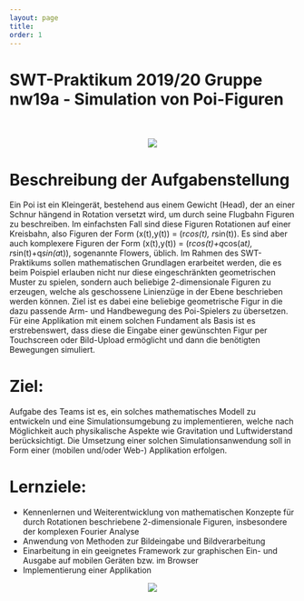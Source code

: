 ```yaml
---
layout: page
title:
order: 1
---
```

<!--Indexpage -->
# SWT-Praktikum 2019/20 Gruppe nw19a - Simulation von Poi-Figuren
<br>
<br>

<center><img src="{{site.url}}{{ site.baseurl}}/public/Muster2.jpg"></center>

# Beschreibung der Aufgabenstellung
Ein Poi ist ein Kleingerät, bestehend aus einem Gewicht (Head), der an einer Schnur hängend in Rotation versetzt wird, um durch seine Flugbahn Figuren zu beschreiben. Im einfachsten Fall sind diese Figuren Rotationen auf einer Kreisbahn, also Figuren der Form (x(t),y(t)) = (r*cos(t), r*sin(t)). Es sind aber auch komplexere Figuren der Form (x(t),y(t)) = (r*cos(t)+q*cos(a*t), r*sin(t)+q*sin(a*t)), sogenannte Flowers, üblich.
Im Rahmen des SWT-Praktikums sollen mathematischen Grundlagen erarbeitet werden, die es beim Poispiel erlauben nicht nur diese eingeschränkten geometrischen Muster zu spielen, sondern auch beliebige 2-dimensionale Figuren zu erzeugen, welche als geschossene Linienzüge in der Ebene beschrieben werden können.
Ziel ist es dabei eine beliebige geometrische Figur in die dazu passende Arm- und Handbewegung des Poi-Spielers zu übersetzen.
Für eine Applikation mit einem solchen Fundament als Basis ist es erstrebenswert, dass diese die Eingabe einer gewünschten Figur per Touchscreen oder Bild-Upload ermöglicht und dann die benötigten Bewegungen simuliert.
# Ziel:
Aufgabe des Teams ist es, ein solches mathematisches Modell zu entwickeln und eine Simulationsumgebung zu implementieren, welche nach Möglichkeit auch physikalische Aspekte wie Gravitation und Luftwiderstand berücksichtigt. Die Umsetzung einer solchen Simulationsanwendung soll in Form einer (mobilen und/oder Web-) Applikation erfolgen.

# Lernziele:

* Kennenlernen und Weiterentwicklung von mathematischen Konzepte für durch Rotationen beschriebene 2-dimensionale Figuren, insbesondere der komplexen Fourier Analyse
* Anwendung von Methoden zur Bildeingabe und Bildverarbeitung
* Einarbeitung in ein geeignetes Framework zur graphischen Ein- und    Ausgabe auf mobilen Geräten bzw. im Browser
* Implementierung einer Applikation

<center><img src="{{site.url}}{{ site.baseurl}}/public/Poi2.JPG"></center>
